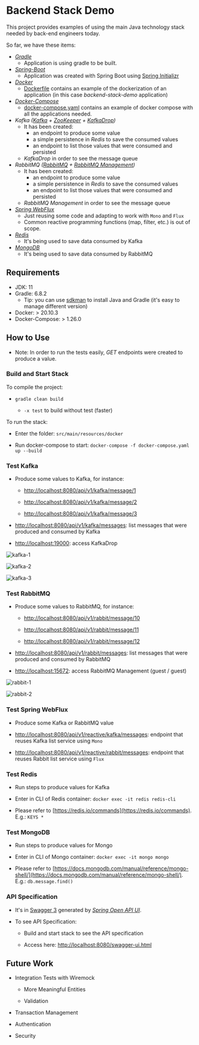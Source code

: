 # Backend Stack Demo

This project provides examples of using the main Java technology stack needed by back-end engineers today.

So far, we have these items:

* *[Gradle](https://spring.io/guides/gs/gradle/)*
    * Application is using gradle to be built.
* *[Spring-Boot](https://spring.io/guides/gs/spring-boot/)*
    * Application was created with Spring Boot using [Spring Initializr](https://start.spring.io/)
* *[Docker](https://www.docker.com/get-started)*
    * [Dockerfile](https://github.com/leocr03/backend-stack-demo/blob/main/Dockerfile) contains an example of the dockerization of an application (in this case *backend-stack-demo* application)
* *[Docker-Compose](https://docs.docker.com/compose/)*
    * [docker-compose.yaml](https://github.com/leocr03/backend-stack-demo/blob/main/src/main/resources/docker/docker-compose.yaml) contains an example of docker compose with all the applications needed.
* *Kafka ([Kafka](https://kafka.apache.org/documentation/) + [ZooKeeper](https://zookeeper.apache.org/) + [KafkaDrop](https://github.com/obsidiandynamics/kafdrop))*
    * It has been created:
        * an endpoint to produce some value
        * a simple persistence in *Redis* to save the consumed values
        * an endpoint to list those values that were consumed and persisted
    * *KafkaDrop* in order to see the message queue
* *RabbitMQ ([RabbitMQ](https://www.rabbitmq.com/tutorials/tutorial-one-java.html) + [RabbitMQ Management](https://www.rabbitmq.com/management.html))*
    * It has been created:
        * an endpoint to produce some value
        * a simple persistence in *Redis* to save the consumed values
        * an endpoint to list those values that were consumed and persisted
    * *RabbitMQ Management* in order to see the message queue
* *[Spring WebFlux](https://docs.spring.io/spring-framework/docs/current/reference/html/web-reactive.html#webflux)*
    * Just reusing some code and adapting to work with ```Mono``` and ```Flux```
    * Common reactive programming functions (map, filter, etc.) is out of scope.
* *[Redis](https://redis.io/topics/quickstart)*
    * It's being used to save data consumed by Kafka
* *[MongoDB](https://docs.mongodb.com/manual/tutorial/getting-started/)*
    * It's being used to save data consumed by RabbitMQ


## Requirements

* JDK: 11
* Gradle: 6.8.2
    * Tip: you can use [sdkman](http://sdkman.io/) to install Java and Gradle (it's easy to manage different version)
* Docker: > 20.10.3
* Docker-Compose: > 1.26.0


## How to Use

* Note: In order to run the tests easily, *GET* endpoints were created to produce a value.

### Build and Start Stack

To compile the project:

* ```gradle clean build```

    * ```-x test``` to build without test (faster)

To run the stack:

* Enter the folder: ```src/main/resources/docker```

* Run docker-compose to start: ```docker-compose -f docker-compose.yaml up --build```

### Test Kafka

* Produce some values to Kafka, for instance:

    * [http://localhost:8080/api/v1/kafka/message/1](http://localhost:8080/api/v1/kafka/message/1)
    
    * [http://localhost:8080/api/v1/kafka/message/2](http://localhost:8080/api/v1/kafka/message/2)
    
    * [http://localhost:8080/api/v1/kafka/message/3](http://localhost:8080/api/v1/kafka/message/3)

* [http://localhost:8080/api/v1/kafka/messages](http://localhost:8080/api/v1/kafka/messages): list messages that were produced and consumed by Kafka

* [http://localhost:19000](http://localhost:19000): access KafkaDrop

![kafka-1](https://i.imgur.com/HZ96xjz.png)

![kafka-2](https://i.imgur.com/9z5fAeX.png)

![kafka-3](https://i.imgur.com/H7FDYsB.png)

### Test RabbitMQ

* Produce some values to RabbitMQ, for instance:

    * [http://localhost:8080/api/v1/rabbit/message/10](http://localhost:8080/api/v1/rabbit/message/10)
    
    * [http://localhost:8080/api/v1/rabbit/message/11](http://localhost:8080/api/v1/rabbit/message/11)
    
    * [http://localhost:8080/api/v1/rabbit/message/12](http://localhost:8080/api/v1/rabbit/message/12)
    
* [http://localhost:8080/api/v1/rabbit/messages](http://localhost:8080/api/v1/rabbit/messages): list messages that were produced and consumed by RabbitMQ

* [http://localhost:15672](http://localhost:15672): access RabbitMQ Management (guest / guest)

![rabbit-1](https://i.imgur.com/DUiDSlo.png)

![rabbit-2](https://i.imgur.com/UVqPOWX.png)

### Test Spring WebFlux

* Produce some Kafka or RabbitMQ value 

* [http://localhost:8080/api/v1/reactive/kafka/messages](http://localhost:8080/api/v1/reactive/kafka/messages): endpoint that reuses Kafka list service using ```Mono``` 

* [http://localhost:8080/api/v1/reactive/rabbit/messages](http://localhost:8080/api/v1/reactive/rabbit/messages): endpoint that reuses Rabbit list service using ```Flux```

### Test Redis

* Run steps to produce values for Kafka

* Enter in CLI of Redis container: ```docker exec -it redis redis-cli```

* Please refer to [https://redis.io/commands](https://redis.io/commands). E.g.: ```KEYS *```

### Test MongoDB

* Run steps to produce values for Mongo

* Enter in CLI of Mongo container: ```docker exec -it mongo mongo```

* Please refer to [https://docs.mongodb.com/manual/reference/mongo-shell/](https://docs.mongodb.com/manual/reference/mongo-shell/). E.g.: ```db.message.find()```


### API Specification

* It's in [Swagger 3](https://swagger.io/specification/v3/) generated by *[Spring Open API UI](https://www.baeldung.com/spring-rest-openapi-documentation)*.

* To see API Specification:

    * Build and start stack to see the API specification

    * Access here: [http://localhost:8080/swagger-ui.html](http://localhost:8080/swagger-ui.html)
    

## Future Work

* Integration Tests with Wiremock

    * More Meaningful Entities
    
    * Validation

* Transaction Management

* Authentication

* Security
